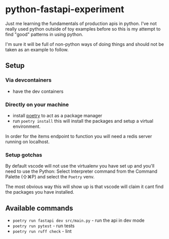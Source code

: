 # python-fastapi-experiment

Just me learning the fundamentals of production apis in python. I've not really used python outside of toy examples before so this is my attempt to find "good" patterns in using python.

I'm sure it will be full of non-python ways of doing things and should not be taken as an example to follow.

## Setup

### Via devcontainers

- have the dev containers 

### Directly on your machine

- install [poetry](https://python-poetry.org/) to act as a package manager
- run `poetry install` this will install the packages and setup a virtual environment.

In order for the items endpoint to function you will need a redis server running on localhost.

### Setup gotchas

By default vscode will not use the virtualenv you have set up and you'll need to use the Python: Select Interpreter command from the Command Palette (⇧⌘P) and select the `Poetry` venv.

The most obvious way this will show up is that vscode will claim it cant find the packages you have installed.

## Available commands

- `poetry run fastapi dev src/main.py` - run the api in dev mode
- `poetry run pytest` - run tests
- `poetry run ruff check` - lint